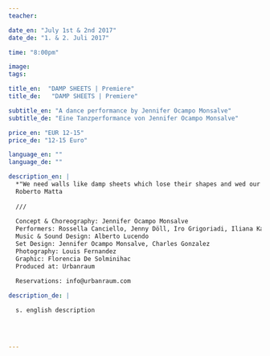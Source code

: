 ```yaml
---
teacher:

date_en: "July 1st & 2nd 2017"
date_de: "1. & 2. Juli 2017"

time: "8:00pm"

image: 
tags:

title_en:  "DAMP SHEETS | Premiere"
title_de:   "DAMP SHEETS | Premiere"

subtitle_en: "A dance performance by Jennifer Ocampo Monsalve"
subtitle_de: "Eine Tanzperformance von Jennifer Ocampo Monsalve"

price_en: "EUR 12-15"
price_de: "12-15 Euro"

language_en: ""
language_de: ""

description_en: |
  *"We need walls like damp sheets which lose their shapes and wed our psychological fears...To find for each person those umbilical* *cords that put us in communication with other suns, objects of total freedom that would be like psychoanalytic mirrors."*  
  Roberto Matta  
  
  ///
    
  Concept & Choreography: Jennifer Ocampo Monsalve  
  Performers: Rossella Canciello, Jenny Döll, Iro Grigoriadi, Iliana Kalapotharakou, María Sánchez Alonso  
  Music & Sound Design: Alberto Lucendo  
  Set Design: Jennifer Ocampo Monsalve, Charles Gonzalez  
  Photography: Louis Fernandez  
  Graphic: Florencia De Solminihac  
  Produced at: Urbanraum 
  
  Reservations: info@urbanraum.com

description_de: |

  s. english description
  
  


---
```

